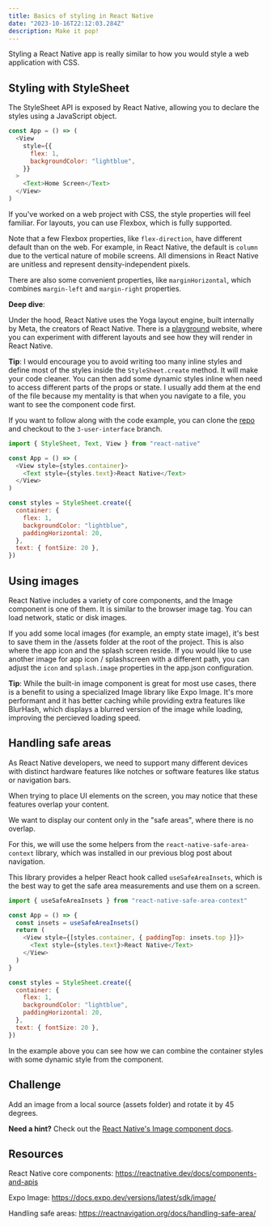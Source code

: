 ```yaml
---
title: Basics of styling in React Native
date: "2023-10-16T22:12:03.284Z"
description: Make it pop!
---
```


Styling a React Native app is really similar to how you would style a web application with CSS.

## Styling with StyleSheet

The StyleSheet API is exposed by React Native, allowing you to declare the styles using a JavaScript object.

```js
const App = () => (
  <View
    style={{
      flex: 1,
      backgroundColor: "lightblue",
    }}
  >
    <Text>Home Screen</Text>
  </View>
)
```

If you've worked on a web project with CSS, the style properties will feel familiar. For layouts, you can use Flexbox, which is fully supported.

Note that a few Flexbox properties, like `flex-direction`, have different default than on the web. For example, in React Native, the default is `column` due to the vertical nature of mobile screens. All dimensions in React Native are unitless and represent density-independent pixels.

There are also some convenient properties, like `marginHorizontal`, which combines `margin-left` and `margin-right` properties.

**Deep dive**:

Under the hood, React Native uses the Yoga layout engine, built internally by Meta, the creators of React Native. There is a [playground](https://yogalayout.com/playground) website, where you can experiment with different layouts and see how they will render in React Native.

**Tip**: I would encourage you to avoid writing too many inline styles and define most of the styles inside the `StyleSheet.create` method. It will make your code cleaner. You can then add some dynamic styles inline when need to access different parts of the props or state. I usually add them at the end of the file because my mentality is that when you navigate to a file, you want to see the component code first.

If you want to follow along with the code example, you can clone the [repo](https://github.com/jamzi/introduction-to-react-native-with-expo) and checkout to the `3-user-interface` branch.

```js
import { StyleSheet, Text, View } from "react-native"

const App = () => (
  <View style={styles.container}>
    <Text style={styles.text}>React Native</Text>
  </View>
)

const styles = StyleSheet.create({
  container: {
    flex: 1,
    backgroundColor: "lightblue",
    paddingHorizontal: 20,
  },
  text: { fontSize: 20 },
})
```

## Using images

React Native includes a variety of core components, and the Image component is one of them. It is similar to the browser image tag. You can load network, static or disk images.

If you add some local images (for example, an empty state image), it's best to save them in the /assets folder at the root of the project. This is also where the app icon and the splash screen reside. If you would like to use another image for app icon / splashscreen with a different path, you can adjust the `icon` and `splash.image` properties in the app.json configuration.

**Tip**: While the built-in image component is great for most use cases, there is a benefit to using a specialized Image library like Expo Image. It's more performant and it has better caching while providing extra features like BlurHash, which displays a blurred version of the image while loading, improving the percieved loading speed.

## Handling safe areas

As React Native developers, we need to support many different devices with distinct hardware features like notches or software features like status or navigation bars.

When trying to place UI elements on the screen, you may notice that these features overlap your content.

We want to display our content only in the "safe areas", where there is no overlap.

For this, we will use the some helpers from the `react-native-safe-area-context` library, which was installed in our previous blog post about navigation.

This library provides a helper React hook called `useSafeAreaInsets`, which is the best way to get the safe area measurements and use them on a screen.

```js
import { useSafeAreaInsets } from "react-native-safe-area-context"

const App = () => {
  const insets = useSafeAreaInsets()
  return (
    <View style={[styles.container, { paddingTop: insets.top }]}>
      <Text style={styles.text}>React Native</Text>
    </View>
  )
}

const styles = StyleSheet.create({
  container: {
    flex: 1,
    backgroundColor: "lightblue",
    paddingHorizontal: 20,
  },
  text: { fontSize: 20 },
})
```

In the example above you can see how we can combine the container styles with some dynamic style from the component.

## Challenge

Add an image from a local source (assets folder) and rotate it by 45 degrees.

**Need a hint?** Check out the [React Native's Image component docs](https://reactnative.dev/docs/image/).

## Resources

React Native core components: https://reactnative.dev/docs/components-and-apis

Expo Image: https://docs.expo.dev/versions/latest/sdk/image/

Handling safe areas: https://reactnavigation.org/docs/handling-safe-area/
